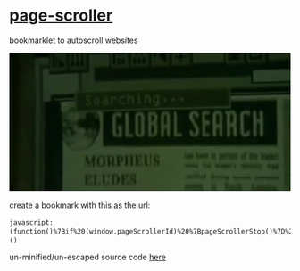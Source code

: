# [page-scroller](https://alecjacobs.github.io/page-scroller/)
bookmarklet to autoscroll websites

![Neo scrolling](neo-scrolling.gif)

create a bookmark with this as the url:
```
javascript:(function()%7Bif%20(window.pageScrollerId)%20%7BpageScrollerStop()%7D%20else%20%7Bwindow.pageScrollerStart%20%3D%20()%20%3D%3E%20%7B%20window.pageScrollerId%20%3D%20setInterval(()%20%3D%3E%20%7B%20scrollBy(0%2C1)%20%7D%2C%2020)%20%7D%3Bwindow.pageScrollerStop%20%3D%20()%20%3D%3E%20%7B%20clearInterval(pageScrollerId)%3B%20window.pageScrollerId%20%3D%20null%7D%3BpageScrollerStart()%7D%7D)()
```

un-minified/un-escaped source code [here](page-scroller.js)

